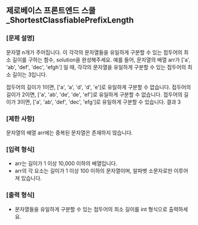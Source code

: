 ## 제로베이스 프론트엔드 스쿨\_ShortestClassfiablePrefixLength

### [문제 설명]

문자열 n개가 주어집니다. 이 각각의 문자열들을 유일하게 구분할 수 있는 접두어의 최소 길이를 구하는 함수, solution을 완성해주세요.
예를 들어, 문자열의 배열 arr가 ['a', 'ab', 'def', 'dec', 'efgh'] 일 때, 각각의 문자열을 유일하게 구분할 수 있는 접두어의 최소 길이는 3입니다.

접두어의 길이가 1이면, ['a', 'a', 'd', 'd', 'e']로 유일하게 구분할 수 없습니다.
접두어의 길이가 2이면, ['a', 'ab', 'de', 'de', 'ef']로 유일하게 구분할 수 없습니다.
접두어의 길이가 3이면, ['a', 'ab', 'def', 'dec', 'efg']로 유일하게 구분할 수 있습니다.
결과 3

### [제한 사항]

문자열의 배열 arr에는 중복된 문자열은 존재하지 않습니다.

### [입력 형식]

- arr는 길이가 1 이상 10,000 이하의 배열입니다.
- arr의 각 요소는 길이가 1 이상 100 이하의 문자열이며, 알파벳 소문자로만 이루어져 있습니다.

### [출력 형식]

- 문자열들을 유일하게 구분할 수 있는 접두어의 최소 길이를 int 형식으로 출력하세요.

